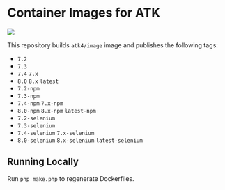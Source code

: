 # Container Images for ATK

<a href="https://g.codefresh.io/public/accounts/romaninsh/pipelines/new/5f6210a9ce7766265b1315f5"><img src="https://g.codefresh.io/api/badges/pipeline/romaninsh/atk4%2Fimage?key=eyJhbGciOiJIUzI1NiJ9.NWRmMjhjZmUxNGEzNzBmNTE4N2JmMjZm.VwoKvoggIuaMYdKMVChMeTX452-jZ5eNfA5t-vO1yXM&date=1600269361326"></a>

This repository builds `atk4/image` image and publishes the following tags:

- `7.2`
- `7.3`
- `7.4` `7.x`
- `8.0` `8.x` `latest`
- `7.2-npm`
- `7.3-npm`
- `7.4-npm` `7.x-npm`
- `8.0-npm` `8.x-npm` `latest-npm`
- `7.2-selenium`
- `7.3-selenium`
- `7.4-selenium` `7.x-selenium`
- `8.0-selenium` `8.x-selenium` `latest-selenium`

## Running Locally

Run `php make.php` to regenerate Dockerfiles.
